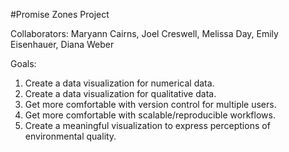 #Promise Zones Project

Collaborators: Maryann Cairns, Joel Creswell, Melissa Day, Emily Eisenhauer, Diana Weber

Goals:
1. Create a data visualization for numerical data.  
2. Create a data visualization for qualitative data.  
3. Get more comfortable with version control for multiple users.  
4. Get more comfortable with scalable/reproducible workflows.
5. Create a meaningful visualization to express perceptions of environmental quality.  
